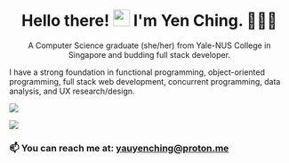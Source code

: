 <h1 align='center'>Hello there! <img src="https://emojipedia-us.s3.amazonaws.com/source/noto-emoji-animations/344/waving-hand_light-skin-tone_1f44b-1f3fb_1f3fb.gif" height=30> I'm Yen Ching. 👩🏻‍💻</h1>

<p align='center'>A Computer Science graduate (she/her) from Yale-NUS College in Singapore and budding full stack developer.</p>

I have a strong foundation in functional programming, object-oriented programming, full stack web development, concurrent programming, data analysis, and UX research/design.

<div align='left'>
  <p><a href="https://github.com/yauyenching"><img src="https://github-readme-stats.vercel.app/api?username=yauyenching&show_icons=true&theme=rose_pine"></a></p>
  <p><a href="https://github.com/yauyenching"><img src="https://github-readme-stats.vercel.app/api/top-langs/?username=yauyenching&theme=rose_pine&layout=compact&langs_count=5&hide=java"></a></p>
</div>

<h3 align='left'>📫 You can reach me at: <a href='mailto:yauyenching@proton.me'>yauyenching@proton.me</a></h3>
